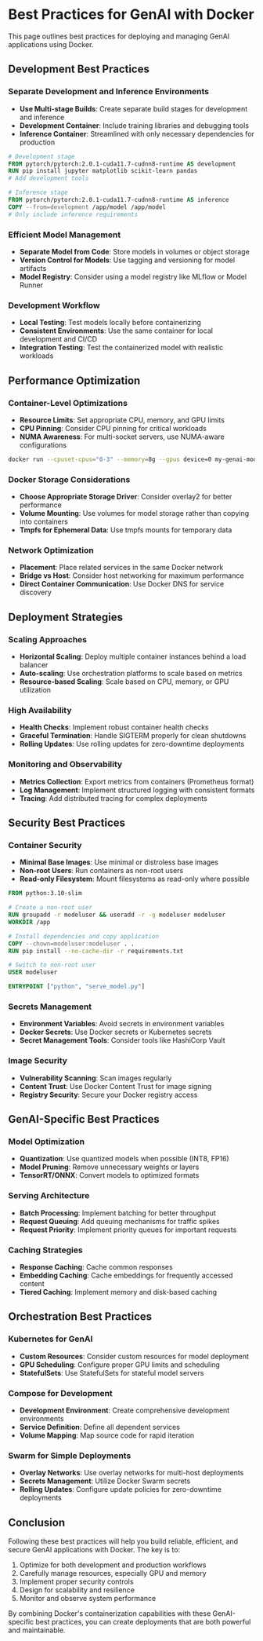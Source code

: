 # Best Practices for GenAI with Docker

This page outlines best practices for deploying and managing GenAI applications using Docker.

## Development Best Practices

### Separate Development and Inference Environments

- **Use Multi-stage Builds**: Create separate build stages for development and inference
- **Development Container**: Include training libraries and debugging tools
- **Inference Container**: Streamlined with only necessary dependencies for production

```Dockerfile
# Development stage
FROM pytorch/pytorch:2.0.1-cuda11.7-cudnn8-runtime AS development
RUN pip install jupyter matplotlib scikit-learn pandas
# Add development tools

# Inference stage
FROM pytorch/pytorch:2.0.1-cuda11.7-cudnn8-runtime AS inference
COPY --from=development /app/model /app/model
# Only include inference requirements
```

### Efficient Model Management

- **Separate Model from Code**: Store models in volumes or object storage
- **Version Control for Models**: Use tagging and versioning for model artifacts
- **Model Registry**: Consider using a model registry like MLflow or Model Runner

### Development Workflow

- **Local Testing**: Test models locally before containerizing
- **Consistent Environments**: Use the same container for local development and CI/CD
- **Integration Testing**: Test the containerized model with realistic workloads

## Performance Optimization

### Container-Level Optimizations

- **Resource Limits**: Set appropriate CPU, memory, and GPU limits
- **CPU Pinning**: Consider CPU pinning for critical workloads
- **NUMA Awareness**: For multi-socket servers, use NUMA-aware configurations

```bash
docker run --cpuset-cpus="0-3" --memory=8g --gpus device=0 my-genai-model
```

### Docker Storage Considerations

- **Choose Appropriate Storage Driver**: Consider overlay2 for better performance
- **Volume Mounting**: Use volumes for model storage rather than copying into containers
- **Tmpfs for Ephemeral Data**: Use tmpfs mounts for temporary data

### Network Optimization

- **Placement**: Place related services in the same Docker network
- **Bridge vs Host**: Consider host networking for maximum performance
- **Direct Container Communication**: Use Docker DNS for service discovery

## Deployment Strategies

### Scaling Approaches

- **Horizontal Scaling**: Deploy multiple container instances behind a load balancer
- **Auto-scaling**: Use orchestration platforms to scale based on metrics
- **Resource-based Scaling**: Scale based on CPU, memory, or GPU utilization

### High Availability

- **Health Checks**: Implement robust container health checks
- **Graceful Termination**: Handle SIGTERM properly for clean shutdowns
- **Rolling Updates**: Use rolling updates for zero-downtime deployments

### Monitoring and Observability

- **Metrics Collection**: Export metrics from containers (Prometheus format)
- **Log Management**: Implement structured logging with consistent formats
- **Tracing**: Add distributed tracing for complex deployments

## Security Best Practices

### Container Security

- **Minimal Base Images**: Use minimal or distroless base images
- **Non-root Users**: Run containers as non-root users
- **Read-only Filesystem**: Mount filesystems as read-only where possible

```Dockerfile
FROM python:3.10-slim

# Create a non-root user
RUN groupadd -r modeluser && useradd -r -g modeluser modeluser
WORKDIR /app

# Install dependencies and copy application
COPY --chown=modeluser:modeluser . .
RUN pip install --no-cache-dir -r requirements.txt

# Switch to non-root user
USER modeluser

ENTRYPOINT ["python", "serve_model.py"]
```

### Secrets Management

- **Environment Variables**: Avoid secrets in environment variables
- **Docker Secrets**: Use Docker secrets or Kubernetes secrets
- **Secret Management Tools**: Consider tools like HashiCorp Vault

### Image Security

- **Vulnerability Scanning**: Scan images regularly
- **Content Trust**: Use Docker Content Trust for image signing
- **Registry Security**: Secure your Docker registry access

## GenAI-Specific Best Practices

### Model Optimization

- **Quantization**: Use quantized models when possible (INT8, FP16)
- **Model Pruning**: Remove unnecessary weights or layers
- **TensorRT/ONNX**: Convert models to optimized formats

### Serving Architecture

- **Batch Processing**: Implement batching for better throughput
- **Request Queuing**: Add queuing mechanisms for traffic spikes
- **Request Priority**: Implement priority queues for important requests

### Caching Strategies

- **Response Caching**: Cache common responses
- **Embedding Caching**: Cache embeddings for frequently accessed content
- **Tiered Caching**: Implement memory and disk-based caching

## Orchestration Best Practices

### Kubernetes for GenAI

- **Custom Resources**: Consider custom resources for model deployment
- **GPU Scheduling**: Configure proper GPU limits and scheduling
- **StatefulSets**: Use StatefulSets for stateful model servers

### Compose for Development

- **Development Environment**: Create comprehensive development environments
- **Service Definition**: Define all dependent services
- **Volume Mapping**: Map source code for rapid iteration

### Swarm for Simple Deployments

- **Overlay Networks**: Use overlay networks for multi-host deployments
- **Secrets Management**: Utilize Docker Swarm secrets
- **Rolling Updates**: Configure update policies for zero-downtime deployments

## Conclusion

Following these best practices will help you build reliable, efficient, and secure GenAI applications with Docker. The key is to:

1. Optimize for both development and production workflows
2. Carefully manage resources, especially GPU and memory
3. Implement proper security controls
4. Design for scalability and resilience
5. Monitor and observe system performance

By combining Docker's containerization capabilities with these GenAI-specific best practices, you can create deployments that are both powerful and maintainable.
